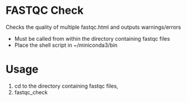 # FASTQC Check
Checks the quality of multiple fastqc.html and outputs warnings/errors  
* Must be called from within the directory containing fastqc files
* Place the shell script in ~/miniconda3/bin

# Usage
1. cd to the directory containing fastqc files,  
2. fastqc_check
